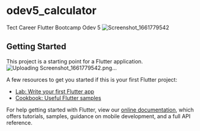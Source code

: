 # odev5_calculator

Tect Career Flutter Bootcamp Odev 5
![Screenshot_1661779542](https://user-images.githubusercontent.com/54589193/187212912-707739d5-8430-4a54-af7d-632eac381df6.png)

## Getting Started



This project is a starting point for a Flutter application.![Uploading Screenshot_1661779542.png…]()


A few resources to get you started if this is your first Flutter project:

- [Lab: Write your first Flutter app](https://flutter.dev/docs/get-started/codelab)
- [Cookbook: Useful Flutter samples](https://flutter.dev/docs/cookbook)

For help getting started with Flutter, view our
[online documentation](https://flutter.dev/docs), which offers tutorials,
samples, guidance on mobile development, and a full API reference.
